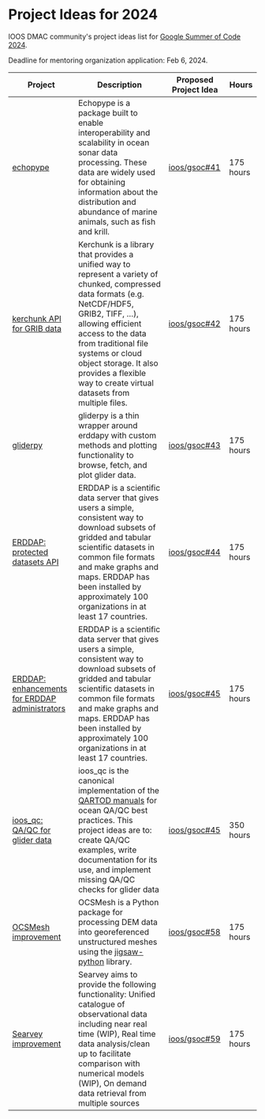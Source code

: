 # Project Ideas for 2024

IOOS DMAC community's project ideas list for [Google Summer of Code 2024](https://summerofcode.withgoogle.com/programs/2024).

Deadline for mentoring organization application: Feb 6, 2024.

|**Project** |**Description**|**Proposed Project Idea**| **Hours** |
|------------|---------------|---------|-----------|
|[echopype](https://echopype.readthedocs.io/en/stable/) | Echopype is a package built to enable interoperability and scalability in ocean sonar data processing. These data are widely used for obtaining information about the distribution and abundance of marine animals, such as fish and krill. | [ioos/gsoc#41](https://github.com/ioos/gsoc/issues/41) | 175 hours |
| [kerchunk API for GRIB data](https://fsspec.github.io/kerchunk/) | Kerchunk is a library that provides a unified way to represent a variety of chunked, compressed data formats (e.g. NetCDF/HDF5, GRIB2, TIFF, …), allowing efficient access to the data from traditional file systems or cloud object storage. It also provides a flexible way to create virtual datasets from multiple files. | [ioos/gsoc#42](https://github.com/ioos/gsoc/issues/42) | 175 hours |
| [gliderpy](https://ioos.github.io/gliderpy/) |  gliderpy is a thin wrapper around erddapy with custom methods and plotting functionality to browse, fetch, and plot glider data. | [ioos/gsoc#43](https://github.com/ioos/gsoc/issues/43) | 175 hours |
| [ERDDAP: protected datasets API](https://github.com/ERDDAP/erddap) | ERDDAP is a scientific data server that gives users a simple, consistent way to download subsets of gridded and tabular scientific datasets in common file formats and make graphs and maps. ERDDAP has been installed by approximately 100 organizations in at least 17 countries. | [ioos/gsoc#44](https://github.com/ioos/gsoc/issues/44) | 175 hours |
| [ERDDAP: enhancements for ERDDAP administrators](https://github.com/ERDDAP/erddap) | ERDDAP is a scientific data server that gives users a simple, consistent way to download subsets of gridded and tabular scientific datasets in common file formats and make graphs and maps. ERDDAP has been installed by approximately 100 organizations in at least 17 countries. | [ioos/gsoc#45](https://github.com/ioos/gsoc/issues/45) | 175 hours |
| [ioos_qc: QA/QC for glider data](https://github.com/ioos/ioos_qc) | ioos_qc is the canonical implementation of the [QARTOD manuals](https://repository.oceanbestpractices.org/handle/11329/336) for ocean QA/QC best practices. This project ideas are to: create QA/QC examples, write documentation for its use, and implement missing QA/QC checks for glider data | [ioos/gsoc#45](https://github.com/ioos/gsoc/issues/55) | 350 hours |
| [OCSMesh improvement](https://github.com/noaa-ocs-modeling/OCSmesh) | OCSMesh is a Python package for processing DEM data into georeferenced unstructured meshes using the [jigsaw-python](https://github.com/dengwirda/jigsaw-python) library. | [ioos/gsoc#58](https://github.com/ioos/gsoc/issues/58) | 175 hours |
| [Searvey improvement](https://github.com/oceanmodeling/searvey) | Searvey aims to provide the following functionality: Unified catalogue of observational data including near real time (WIP), Real time data analysis/clean up to facilitate comparison with numerical models (WIP), On demand data retrieval from multiple sources | [ioos/gsoc#59](https://github.com/ioos/gsoc/issues/59) | 175 hours |



